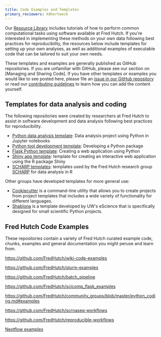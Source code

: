 ```yaml
---
title: Code Examples and Templates
primary_reviewers: k8hertweck
---
```

Our [Resource Library](/compdemos/) includes tutorials of how to perform common computational tasks using software available at Fred Hutch. If you're interested in implementing these methods on your own data following best practices for reproducibility, the resources below include templates for setting up your own analyses, as well as additional examples of executable code that can be tailored to suit your own needs.

These templates and examples are generally published as GitHub repositories. If you are unfamiliar with GitHub, please see our section on [Managing and Sharing Code]. If you have other templates or examples you would like to see posted here, please file an [issue in our GitHub repository](https://github.com/FredHutch/wiki/issues) or read our [contributing guidelines](https://github.com/FredHutch/wiki#contributing-to-sciwiki) to learn how you can add the content yourself.

## Templates for data analysis and coding

The following repositories were created by researchers at Fred Hutch to assist in software development and data analysis following best practices for reproducibility.

- [Python data analysis template](https://github.com/FredHutch/python-analysis-template): Data analysis project using Python in Jupyter notebooks
- [Python tool development template](https://github.com/FredHutch/python-tool-template): Developing a Python package
- [Flask Python template](https://github.com/FredHutch/flask-python-template): Creating a web application using Python
- [Shiny app template](https://github.com/FredHutch/shiny-app-template): template for creating an interactive web application using the R package Shiny
- [SCHARP templates](https://github.com/FredHutch/scharpTemplates): templates used by the Fred Hutch research group [SCHARP](https://www.fredhutch.org/en/research/divisions/vaccine-infectious-disease-division/research/biostatistics-bioinformatics-and-epidemiology/statistical-center-for-hiv-aids-research-and-prevention/about.html0) for data analysis in R

Other groups have developed templates for more general use:

- [Cookiecutter](https://cookiecutter.readthedocs.io) is a command-line utility that allows you to create projects from project templates that includes a wide variety of functionality for different languages.
- [Shablona](https://github.com/uwescience/shablona) is a template developed by UW's eScience that is specifically designed for small scientific Python projects.

## Fred Hutch Code Examples

These repositories contain a variety of Fred Hutch curated example code, chunks, examples and general documentation you might peruse and learn from.  

https://github.com/FredHutch/wiki-code-examples

https://github.com/FredHutch/slurm-examples

https://github.com/FredHutch/batch_pipeline

https://github.com/FredHutch/scicomp_flask_examples

https://github.com/FredHutch/community_groups/blob/master/python_coding.md#examples

https://github.com/FredHutch/scrnaseq-workflows

https://github.com/FredHutch/reproducible-workflows

[Nextflow examples](https://github.com/FredHutch?utf8=✓&q=nf&type=&language=)
